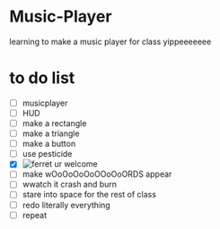 # Music-Player
learning to make a music player for class yippeeeeeee
# to do list
- [ ] musicplayer
- [ ] HUD
- [ ] make a rectangle
- [ ] make a triangle
- [ ] make a button
- [ ] use pesticide
- [x] ![ferret ur welcome](https://github.com/AFlyingManchild/Music-Player/assets/48412557/6c72ffab-0c37-4ed8-8cfd-01e9701a20a6)
- [ ] make wOoOoOoOoOOoOoORDS appear
- [ ] wwatch it crash and burn
- [ ] stare into space for the rest of class
- [ ] redo literally everything
- [ ] repeat
